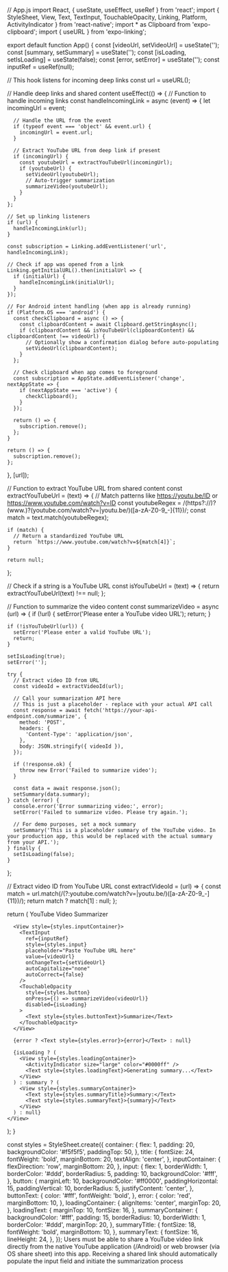 // App.js
import React, { useState, useEffect, useRef } from 'react';
import { StyleSheet, View, Text, TextInput, TouchableOpacity, Linking, Platform, ActivityIndicator } from 'react-native';
import * as Clipboard from 'expo-clipboard';
import { useURL } from 'expo-linking';

export default function App() {
  const [videoUrl, setVideoUrl] = useState('');
  const [summary, setSummary] = useState('');
  const [isLoading, setIsLoading] = useState(false);
  const [error, setError] = useState('');
  const inputRef = useRef(null);

  // This hook listens for incoming deep links
  const url = useURL();

  // Handle deep links and shared content
  useEffect(() => {
    // Function to handle incoming links
    const handleIncomingLink = async (event) => {
      let incomingUrl = event;

      // Handle the URL from the event
      if (typeof event === 'object' && event.url) {
        incomingUrl = event.url;
      }

      // Extract YouTube URL from deep link if present
      if (incomingUrl) {
        const youtubeUrl = extractYouTubeUrl(incomingUrl);
        if (youtubeUrl) {
          setVideoUrl(youtubeUrl);
          // Auto-trigger summarization
          summarizeVideo(youtubeUrl);
        }
      }
    };

    // Set up linking listeners
    if (url) {
      handleIncomingLink(url);
    }

    const subscription = Linking.addEventListener('url', handleIncomingLink);

    // Check if app was opened from a link
    Linking.getInitialURL().then(initialUrl => {
      if (initialUrl) {
        handleIncomingLink(initialUrl);
      }
    });

    // For Android intent handling (when app is already running)
    if (Platform.OS === 'android') {
      const checkClipboard = async () => {
        const clipboardContent = await Clipboard.getStringAsync();
        if (clipboardContent && isYouTubeUrl(clipboardContent) && clipboardContent !== videoUrl) {
          // Optionally show a confirmation dialog before auto-populating
          setVideoUrl(clipboardContent);
        }
      };

      // Check clipboard when app comes to foreground
      const subscription = AppState.addEventListener('change', nextAppState => {
        if (nextAppState === 'active') {
          checkClipboard();
        }
      });

      return () => {
        subscription.remove();
      };
    }

    return () => {
      subscription.remove();
    };
  }, [url]);

  // Function to extract YouTube URL from shared content
  const extractYouTubeUrl = (text) => {
    // Match patterns like https://youtu.be/ID or https://www.youtube.com/watch?v=ID
    const youtubeRegex = /(https?:\/\/)?(www\.)?(youtube\.com\/watch\?v=|youtu\.be\/)([a-zA-Z0-9_-]{11})/;
    const match = text.match(youtubeRegex);

    if (match) {
      // Return a standardized YouTube URL
      return `https://www.youtube.com/watch?v=${match[4]}`;
    }

    return null;
  };

  // Check if a string is a YouTube URL
  const isYouTubeUrl = (text) => {
    return extractYouTubeUrl(text) !== null;
  };

  // Function to summarize the video content
  const summarizeVideo = async (url) => {
    if (!url) {
      setError('Please enter a YouTube video URL');
      return;
    }

    if (!isYouTubeUrl(url)) {
      setError('Please enter a valid YouTube URL');
      return;
    }

    setIsLoading(true);
    setError('');

    try {
      // Extract video ID from URL
      const videoId = extractVideoId(url);

      // Call your summarization API here
      // This is just a placeholder - replace with your actual API call
      const response = await fetch('https://your-api-endpoint.com/summarize', {
        method: 'POST',
        headers: {
          'Content-Type': 'application/json',
        },
        body: JSON.stringify({ videoId }),
      });

      if (!response.ok) {
        throw new Error('Failed to summarize video');
      }

      const data = await response.json();
      setSummary(data.summary);
    } catch (error) {
      console.error('Error summarizing video:', error);
      setError('Failed to summarize video. Please try again.');

      // For demo purposes, set a mock summary
      setSummary('This is a placeholder summary of the YouTube video. In your production app, this would be replaced with the actual summary from your API.');
    } finally {
      setIsLoading(false);
    }
  };

  // Extract video ID from YouTube URL
  const extractVideoId = (url) => {
    const match = url.match(/(?:youtube\.com\/watch\?v=|youtu\.be\/)([a-zA-Z0-9_-]{11})/);
    return match ? match[1] : null;
  };

  return (
    <View style={styles.container}>
      <Text style={styles.title}>YouTube Video Summarizer</Text>

      <View style={styles.inputContainer}>
        <TextInput
          ref={inputRef}
          style={styles.input}
          placeholder="Paste YouTube URL here"
          value={videoUrl}
          onChangeText={setVideoUrl}
          autoCapitalize="none"
          autoCorrect={false}
        />
        <TouchableOpacity
          style={styles.button}
          onPress={() => summarizeVideo(videoUrl)}
          disabled={isLoading}
        >
          <Text style={styles.buttonText}>Summarize</Text>
        </TouchableOpacity>
      </View>

      {error ? <Text style={styles.error}>{error}</Text> : null}

      {isLoading ? (
        <View style={styles.loadingContainer}>
          <ActivityIndicator size="large" color="#0000ff" />
          <Text style={styles.loadingText}>Generating summary...</Text>
        </View>
      ) : summary ? (
        <View style={styles.summaryContainer}>
          <Text style={styles.summaryTitle}>Summary:</Text>
          <Text style={styles.summaryText}>{summary}</Text>
        </View>
      ) : null}
    </View>
  );
}

const styles = StyleSheet.create({
  container: {
    flex: 1,
    padding: 20,
    backgroundColor: '#f5f5f5',
    paddingTop: 50,
  },
  title: {
    fontSize: 24,
    fontWeight: 'bold',
    marginBottom: 20,
    textAlign: 'center',
  },
  inputContainer: {
    flexDirection: 'row',
    marginBottom: 20,
  },
  input: {
    flex: 1,
    borderWidth: 1,
    borderColor: '#ddd',
    borderRadius: 5,
    padding: 10,
    backgroundColor: '#fff',
  },
  button: {
    marginLeft: 10,
    backgroundColor: '#ff0000',
    paddingHorizontal: 15,
    paddingVertical: 10,
    borderRadius: 5,
    justifyContent: 'center',
  },
  buttonText: {
    color: '#fff',
    fontWeight: 'bold',
  },
  error: {
    color: 'red',
    marginBottom: 10,
  },
  loadingContainer: {
    alignItems: 'center',
    marginTop: 20,
  },
  loadingText: {
    marginTop: 10,
    fontSize: 16,
  },
  summaryContainer: {
    backgroundColor: '#fff',
    padding: 15,
    borderRadius: 10,
    borderWidth: 1,
    borderColor: '#ddd',
    marginTop: 20,
  },
  summaryTitle: {
    fontSize: 18,
    fontWeight: 'bold',
    marginBottom: 10,
  },
  summaryText: {
    fontSize: 16,
    lineHeight: 24,
  },
});
Users must be able to share a YouTube video link directly from the native YouTube application (/Android) or web browser (via OS share sheet) into this app. Receiving a shared link should automatically populate the input field and initiate the summarization process